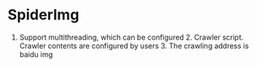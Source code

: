 # SpiderImg
1. Support multithreading, which can be configured 2. Crawler script. Crawler contents are configured by users 3. The crawling address is baidu img
